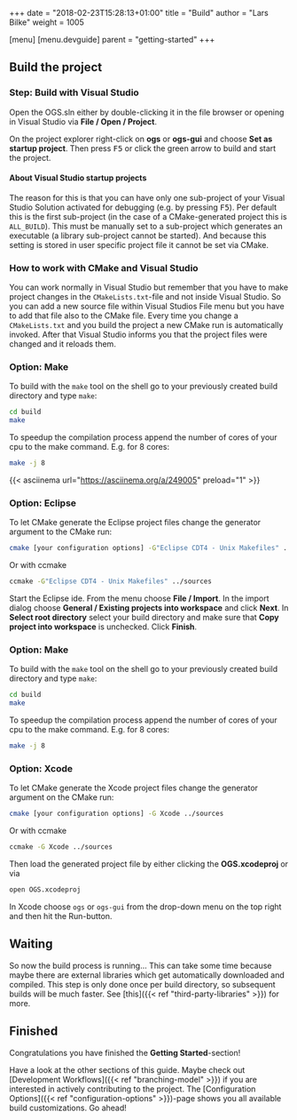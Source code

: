 +++
date = "2018-02-23T15:28:13+01:00"
title = "Build"
author = "Lars Bilke"
weight = 1005

[menu]
  [menu.devguide]
    parent = "getting-started"
+++

## Build the project

<div class='win'>

### Step: Build with Visual Studio

Open the OGS.sln either by double-clicking it in the file browser or opening in Visual Studio via **File / Open / Project**.

On the project explorer right-click on **ogs** or **ogs-gui** and choose **Set as startup project**. Then press <kbd>F5</kbd> or click the green arrow to build and start the project.

#### About Visual Studio startup projects

The reason for this is that you can have only one sub-project of your Visual Studio Solution activated for debugging (e.g. by pressing <kbd>F5</kbd>). Per default this is the first sub-project (in the case of a CMake-generated project this is `ALL_BUILD`). This must be manually set to a sub-project which generates an executable (a library sub-project cannot be started). And because this setting is stored in user specific project file it cannot be set via CMake.

### How to work with CMake and Visual Studio

You can work normally in Visual Studio but remember that you have to make project changes in the `CMakeLists.txt`-file and not inside Visual Studio. So you can add a new source file within Visual Studios File menu but you have to add that file also to the CMake file. Every time you change a `CMakeLists.txt` and you build the project a new CMake run is automatically invoked. After that Visual Studio informs you that the project files were changed and it reloads them.
</div>

<div class='linux'>

### Option: Make

To build with the `make` tool on the shell go to your previously created build directory and type `make`:

```bash
cd build
make
```

To speedup the compilation process append the number of cores of your cpu to the make command. E.g. for 8 cores:

```bash
make -j 8
```

{{< asciinema url="https://asciinema.org/a/249005" preload="1" >}}

### Option: Eclipse

To let CMake generate the Eclipse project files change the generator argument to the CMake run:

```bash
cmake [your configuration options] -G"Eclipse CDT4 - Unix Makefiles" ../sources
```

Or with ccmake

```bash
ccmake -G"Eclipse CDT4 - Unix Makefiles" ../sources
```

Start the Eclipse ide. From the menu choose **File / Import**. In the import dialog choose **General / Existing projects into workspace** and click **Next**. In **Select root directory** select your build directory and make sure that **Copy project into workspace** is unchecked. Click **Finish**.
</div>

<div class='mac'>

### Option: Make

To build with the `make` tool on the shell go to your previously created build directory and type `make`:

```bash
cd build
make
```

To speedup the compilation process append the number of cores of your cpu to the make command. E.g. for 8 cores:

```bash
make -j 8
```

### Option: Xcode

To let CMake generate the Xcode project files change the generator argument on the CMake run:

```bash
cmake [your configuration options] -G Xcode ../sources
```

Or with ccmake

```bash
ccmake -G Xcode ../sources
```

Then load the generated project file by either clicking the **OGS.xcodeproj** or via

```bash
open OGS.xcodeproj
```

In Xcode choose `ogs` or `ogs-gui` from the drop-down menu on the top right and then hit the Run-button.
</div>

## Waiting

So now the build process is running... This can take some time because maybe there are external libraries which get automatically downloaded and compiled. This step is only done once per build directory, so subsequent builds will be much faster. See [this]({{< ref "third-party-libraries" >}}) for more.

## Finished

Congratulations you have finished the **Getting Started**-section!

Have a look at the other sections of this guide. Maybe check out [Development Workflows]({{< ref "branching-model" >}}) if you are interested in actively contributing to the project. The [Configuration Options]({{< ref "configuration-options" >}})-page shows you all available build customizations. Go ahead!
